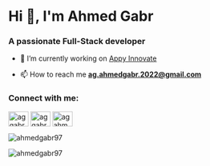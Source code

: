 
<h1 align="left">Hi 👋, I'm Ahmed Gabr</h1>
<h3 align="left">A passionate Full-Stack developer</h3>

- 🔭 I’m currently working on [Appy Innovate](https://appyinnovate.com/)

- 📫 How to reach me **ag.ahmedgabr.2022@gmail.com**


<h3 align="left">Connect with me:</h3>
<p align="left">
<a href="https://fb.com/aggabr97" target="blank"><img align="center" src="https://raw.githubusercontent.com/rahuldkjain/github-profile-readme-generator/master/src/images/icons/Social/facebook.svg" alt="aggabr97" height="30" width="40" /></a>
<a href="https://instagram.com/aggabr97" target="blank"><img align="center" src="https://raw.githubusercontent.com/rahuldkjain/github-profile-readme-generator/master/src/images/icons/Social/instagram.svg" alt="aggabr97" height="30" width="40" /></a>
<a href="https://linkedin.com/in/agahmedgabr97" target="blank"><img align="center" src="https://raw.githubusercontent.com/rahuldkjain/github-profile-readme-generator/master/src/images/icons/Social/linked-in-alt.svg" alt="agahmedgabr97" height="30" width="40" /></a>
</p>

<p>&nbsp;<img align="left" src="https://github-readme-stats.vercel.app/api?username=ahmedgabr97&show_icons=true&locale=en" alt="ahmedgabr97" /></p>
<p><img align="left" src="https://github-readme-stats.vercel.app/api/top-langs?username=ahmedgabr97&show_icons=true&locale=en&layout=compact" alt="ahmedgabr97" /></p>



